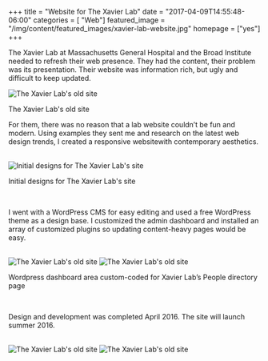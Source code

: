 +++
title = "Website for The Xavier Lab"
date = "2017-04-09T14:55:48-06:00"
categories = [ "Web"]
featured_image = "/img/content/featured_images/xavier-lab-website.jpg"
homepage = ["yes"]
+++

 The Xavier Lab at Massachusetts General Hospital and the Broad Institute needed to refresh their web presence. They had the content, their problem was its presentation. Their website was information rich, but ugly and difficult to keep updated.

<!--more-->

<img src="/img/content/the-xavier-lab/Screen-Shot-2016-06-08-at-1.28.52-PM.png" alt="The Xavier Lab's old site" />
<p class="post-media-description">The Xavier Lab's old site</p>

For them, there was no reason that a lab website couldn’t be fun and modern. Using examples they sent me and research on the latest web design trends, I created a responsive websitewith contemporary aesthetics.

<br />

<img src="/img/content/the-xavier-lab/designs-1.jpg" alt="Initial designs for The Xavier Lab's site" />
<p class="post-media-description">Initial designs for The Xavier Lab's site</p>

<br />

I went with a WordPress CMS for easy editing and used a free WordPress theme as a design base. I customized the admin dashboard and installed an array of customized plugins so updating content-heavy pages would be easy.

<br />

<img src="/img/content/the-xavier-lab/Screen-Shot-2016-06-08-at-6.29.06-PM.png" alt="The Xavier Lab's old site" />
<img src="/img/content/the-xavier-lab/Screen-Shot-2016-06-08-at-6.27.52-PM.png" alt="The Xavier Lab's old site" />
<p class="post-media-description">Wordpress dashboard area custom-coded for Xavier Lab’s People directory page</p>

<br />

Design and development was completed April 2016. The site will launch summer 2016.

<br />

<img src="/img/content/the-xavier-lab/Screen-Shot-2016-06-08-at-1.34.05-PM.png" alt="The Xavier Lab's old site" />
<img src="/img/content/the-xavier-lab/Screen-Shot-2016-06-08-at-1.34.18-PM.png" alt="The Xavier Lab's old site" />